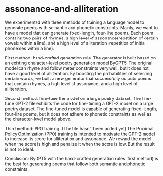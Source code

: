 # assonance-and-alliteration
We experimented with three methods of training a language model to generate poems with semantic and phonetic constraints.
Mainly, we want to have a model that can generate fixed-length, four-line poems. Each poem contains two pairs of rhymes, a high level of assonance(repetition of certain vowels within a line), and a high level of alliteration (repetition of initial phonemes within a line). 

First method: hand-crafted generation rule.
The generator is built based on an existing character-level poetry generation model [ByGPT5](https://github.com/potamides/uniformers). The original model can rhyme and follow meter constraints very well, but it does not have a good level of alliteration. 
By boosting the probabilities of selecting certain words, we built a new generator that successfully outputs poems that contain rhymes, a high level of assonance, and a high level of alliteration. 

Second method: fine-tune the model on a large poetry dataset.
The fine-tune GPT-2 file exhibits the code for fine-tuning a GPT-2 model on a large poetry dataset. The fine-tuned model is capable of generating fixed-length, four-line poems, but it does not adhere to phonetic constraints as well as the character-level model above. 

Third method: PPO training. (The file hasn't been added yet)
The Proximal Policy Optimization (PPO) training is intended to motivate the GPT-2 model to increase its score for alliteration and assonance. We reward the model when the score is high and penalize it when the score is low. But the result is not so ideal. 

Conclusion: ByGPT5 with the hand-crafted generation rules (first method) is the best for generating poems that follow both semantic and phonetic constraints. 

